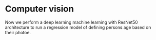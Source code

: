 # Computer vision

Now we perform a deep learning machine learning with ResNet50 architecture to run a regression model of defining persons age based on their photoe.
